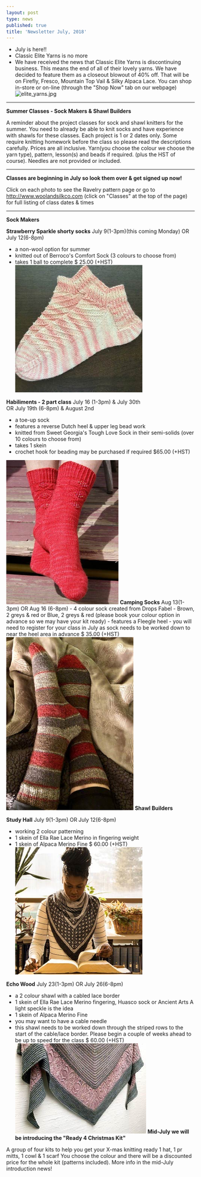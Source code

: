```yaml
---
layout: post
type: news
published: true
title: 'Newsletter July, 2018'
---
```


- July is here!!
- Classic Elite Yarns is no more
- We have received the news that Classic Elite Yarns is discontinuing business. This means the end of all of their lovely yarns. We have decided to feature them as a closeout blowout of 40% off. That will be on Firefly, Fresco, Mountain Top Vail & Silky Alpaca Lace. 
You can shop in-store or on-line (through the "Shop Now" tab on our webpage)
![elite_yarns.jpg]({{site.baseurl}}/news/img/elite_yarns.jpg)
<hr>
<strong>Summer Classes - Sock Makers & Shawl Builders</strong>

A reminder about the project classes for sock and shawl knitters for the summer. You need to already be able to knit socks and have experience with shawls for these classes. 
Each project is 1 or 2 dates only. Some require knitting homework before the class so please read the descriptions carefully. 
Prices are all inclusive. Yarn(you choose the colour we choose the yarn type), pattern, lesson(s) and beads if required. (plus the HST of course). Needles are not provided or included.
<hr>
<strong>Classes are beginning in July so look them over & get signed up now!</strong>

Click on each photo to see the Ravelry pattern page
or go to http://www.woolandsilkco.com (click on "Classes" at the top of the page) for full listing of class dates & times 
<hr>
<strong>Sock Makers</strong>
 
<strong>Strawberry Sparkle shorty socks</strong>
July 9(1-3pm)(this coming Monday)  OR  July 12(6-8pm)
- a non-wool option for summer 
- knitted out of Berroco's Comfort Sock (3 colours to choose from)
- takes 1 ball to complete
$ 25.00 (+HST)
<a href="https://www.ravelry.com/patterns/library/strawberry-sparkle-shortie-socks?utm_source=Newsletter&amp;utm_campaign=c74da39187-EMAIL_CAMPAIGN_2018_06_29_07_48&amp;utm_medium=email&amp;utm_term=0_ac1bab3c4e-c74da39187-328893825&amp;mc_cid=c74da39187&amp;mc_eid=5dbcc3b01d"> <img src="/img/socks_strawberry.jpg" alt="socks_strawberry.jpg" /></a>
 
<strong>Habiliments - 2 part class</strong>
July 16 (1-3pm)  &  July 30th     
OR  July 19th (6-8pm) & August 2nd
- a toe-up sock
- features a reverse Dutch heel & upper leg bead work
- knitted from Sweet Georgia's Tough Love Sock in their semi-solids (over 10 colours to choose from)
- takes 1 skein
- crochet hook for beading may be purchased if required
$65.00 (+HST)
<a href="https://www.ravelry.com/patterns/library/habiliments">
<img src="/img/habiliments.jpg"></a>
<strong>Camping Socks</strong>
Aug 13(1-3pm)    OR    Aug 16 (6-8pm)
- 4 colour sock created from Drops Fabel
- Brown, 2 greys & red or    Blue, 2 greys & red
             (please book your colour option in advance so we may
               have your kit ready)
- features a Fleegle heel
- you will need to register for your class in July as sock needs to be
    worked down to near the heel area in advance
$ 35.00 (+HST)
<a href="https://www.ravelry.com/patterns/library/camping-sock-with-fleegle-heel"><img src="/img/socks_camping.jpg"></a>
<strong>Shawl Builders</strong>
 
<strong>Study Hall</strong>
July 9(1-3pm)    OR    July 12(6-8pm)
- working 2 colour patterning
- 1 skein of Ella Rae Lace Merino in fingering weight
- 1 skein of Alpaca Merino Fine
$ 60.00 (+HST)
<a href="https://www.ravelry.com/patterns/library/study-hall-shawl"><img src="/img/shawl_studyhall.jpg"></a>
 
<strong>Echo Wood</strong>
July 23(1-3pm)    OR    July 26(6-8pm)
- a 2 colour shawl with a cabled lace border
- 1 skein of Ella Rae Lace Merino fingering, Huasco sock
                               or Ancient Arts
   A light speckle is the idea
- 1 skein of Alpaca Merino Fine
- you may want to have a cable needle
- this shawl needs to be worked down through the striped rows to the 
  start of the cable/lace border. Please begin a couple of weeks ahead 
  to be up to speed for the class
$ 60.00 (+HST)
<a href="https://www.ravelry.com/patterns/library/echo-wood"><img src="/img/shawl_echowood.jpg"></a>
<strong>Mid-July we will be introducing the "Ready 4 Christmas Kit"</strong>

A group of four kits to help you get your X-mas knitting ready
1 hat, 1 pr mitts, 1 cowl & 1 scarf
You choose the colour and there will be a discounted price for the whole kit (patterns included). More info in the mid-July introduction news!
